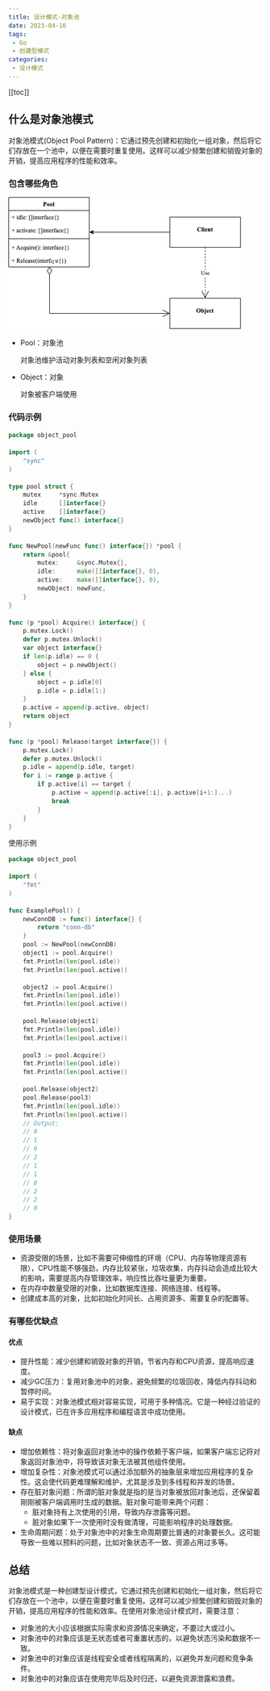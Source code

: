 ```yaml
---
title: 设计模式-对象池
date: 2023-04-16
tags:
 - Go
 - 创建型模式
categories:
 - 设计模式
---
```


<!-- more -->

[[toc]]

## 什么是对象池模式

对象池模式(Object Pool Pattern)：它通过预先创建和初始化一组对象，然后将它们存放在一个池中，以便在需要时重复使用。这样可以减少频繁创建和销毁对象的开销，提高应用程序的性能和效率。

### 包含哪些角色

![object-pool](../images/object-pool.png)

- Pool：对象池

  对象池维护活动对象列表和空闲对象列表

- Object：对象

  对象被客户端使用

### 代码示例

```go
package object_pool

import (
	"sync"
)

type pool struct {
	mutex     *sync.Mutex
	idle      []interface{}
	active    []interface{}
	newObject func() interface{}
}

func NewPool(newFunc func() interface{}) *pool {
	return &pool{
		mutex:     &sync.Mutex{},
		idle:      make([]interface{}, 0),
		active:    make([]interface{}, 0),
		newObject: newFunc,
	}
}

func (p *pool) Acquire() interface{} {
	p.mutex.Lock()
	defer p.mutex.Unlock()
	var object interface{}
	if len(p.idle) == 0 {
		object = p.newObject()
	} else {
		object = p.idle[0]
		p.idle = p.idle[1:]
	}
	p.active = append(p.active, object)
	return object
}

func (p *pool) Release(target interface{}) {
	p.mutex.Lock()
	defer p.mutex.Unlock()
	p.idle = append(p.idle, target)
	for i := range p.active {
		if p.active[i] == target {
			p.active = append(p.active[:i], p.active[i+1:]...)
			break
		}
	}
}
```

使用示例

```go
package object_pool

import (
	"fmt"
)

func ExamplePool() {
	newConnDB := func() interface{} {
		return "conn-db"
	}
	pool := NewPool(newConnDB)
	object1 := pool.Acquire()
	fmt.Println(len(pool.idle))
	fmt.Println(len(pool.active))

	object2 := pool.Acquire()
	fmt.Println(len(pool.idle))
	fmt.Println(len(pool.active))

	pool.Release(object1)
	fmt.Println(len(pool.idle))
	fmt.Println(len(pool.active))

	pool3 := pool.Acquire()
	fmt.Println(len(pool.idle))
	fmt.Println(len(pool.active))

	pool.Release(object2)
	pool.Release(pool3)
	fmt.Println(len(pool.idle))
	fmt.Println(len(pool.active))
	// Output:
	// 0
	// 1
	// 0
	// 2
	// 1
	// 1
	// 0
	// 2
	// 2
	// 0
}
```

### 使用场景

- 资源受限的场景，比如不需要可伸缩性的环境（CPU、内存等物理资源有限），CPU性能不够强劲，内存比较紧张，垃圾收集，内存抖动会造成比较大的影响，需要提高内存管理效率，响应性比吞吐量更为重要。
- 在内存中数量受限的对象，比如数据库连接、网络连接、线程等。
- 创建成本高的对象，比如初始化时间长、占用资源多、需要复杂的配置等。

### 有哪些优缺点

#### 优点

- 提升性能：减少创建和销毁对象的开销，节省内存和CPU资源，提高响应速度。
- 减少GC压力：复用对象池中的对象，避免频繁的垃圾回收，降低内存抖动和暂停时间。
- 易于实现：对象池模式相对容易实现，可用于多种情况。它是一种经过验证的设计模式，已在许多应用程序和编程语言中成功使用。

#### 缺点

- 增加依赖性：将对象返回对象池中的操作依赖于客户端，如果客户端忘记将对象返回对象池中，将导致该对象无法被其他组件使用。
- 增加复杂性：对象池模式可以通过添加额外的抽象层来增加应用程序的复杂性。这会使代码更难理解和维护，尤其是涉及到多线程和并发的场景。
- 存在脏对象问题：所谓的脏对象就是指的是当对象被放回对象池后，还保留着刚刚被客户端调用时生成的数据。脏对象可能带来两个问题：
  - 脏对象持有上次使用的引用，导致内存泄露等问题。
  - 脏对象如果下一次使用时没有做清理，可能影响程序的处理数据。
- 生命周期问题：处于对象池中的对象生命周期要比普通的对象要长久。这可能导致一些难以预料的问题，比如对象状态不一致、资源占用过多等。

## 总结

对象池模式是一种创建型设计模式，它通过预先创建和初始化一组对象，然后将它们存放在一个池中，以便在需要时重复使用。这样可以减少频繁创建和销毁对象的开销，提高应用程序的性能和效率。在使用对象池设计模式时，需要注意：

- 对象池的大小应该根据实际需求和资源情况来确定，不要过大或过小。
- 对象池中的对象应该是无状态或者可重置状态的，以避免状态污染和数据不一致。
- 对象池中的对象应该是线程安全或者线程隔离的，以避免并发问题和竞争条件。
- 对象池中的对象应该在使用完毕后及时归还，以避免资源泄露和浪费。
